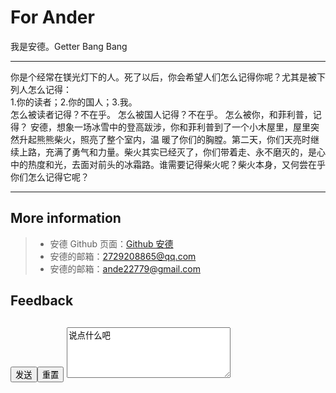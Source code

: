 # For Ander
我是安德。Getter Bang Bang
<hr/>
<div>你是个经常在镁光灯下的人。死了以后，你会希望人们怎么记得你呢？尤其是被下列人怎么记得：<div/>
<div>1.你的读者；2.你的国人；3.我。<div/>
<div>怎么被读者记得？不在乎。 怎么被国人记得？不在乎。 怎么被你，和菲利普，记得？ 安德，想象一场冰雪中的登高跋涉，你和菲利普到了一个小木屋里，屋里突然升起熊熊柴火，照亮了整个室内，温 暖了你们的胸膛。第二天，你们天亮时继续上路，充满了勇气和力量。柴火其实已经灭了，你们带着走、永不磨灭的，是心中的热度和光，去面对前头的冰霜路。谁需要记得柴火呢？柴火本身，又何尝在乎你们怎么记得它呢？<div/><hr/>

<h2 id="More information">More information</h2>
<blockquote>
  <ul>
    <li>安德 Github 页面：<a href="https://github.com/dfghj123tyuvi/">Github 安德</a></li>
    <li>安德的邮箱：<a href="mailto:2729208865@qq.com">2729208865@qq.com</a></li>
    <li>安德的邮箱：<a href="mailto:ande22779@gmail.com">ande22779@gmail.com</a></li>
  </ul>
</blockquote>
<h2 id="Feedback">Feedback<h2/>
  <input type="submit" value="发送"><input type="reset" value="重置">
<textarea cols="30" rows="5">说点什么吧</textarea>
